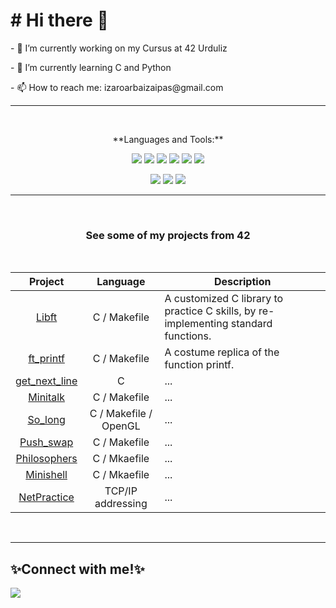 <body>
  <h1># Hi there 👋</h1>
  <p>- 🔭 I’m currently working on my Cursus at 42 Urduliz</p>
  <p>- 🌱 I’m currently learning C and Python</p>
  <p>- 📫 How to reach me: izaroarbaizaipas@gmail.com</p>
  <hr><br>
  
  <p align="center">**Languages and Tools:**</p>
  <p align="center">
    <img src="https://img.shields.io/badge/C-00599C?style=for-the-badge&logo=c&logoColor=white" style="vertical-align:down;"/>
    <img src="https://img.shields.io/badge/Java-ED8B00?style=for-the-badge&logo=openjdk&logoColor=white" style="vertical-align:down;"/>
    <img src="https://img.shields.io/badge/Python-14354C?style=for-the-badge&logo=python&logoColor=white" style="vertical-align:down;"/>
    <img src="https://img.shields.io/badge/HTML5-E34F26?style=for-the-badge&logo=html5&logoColor=white" style="vertical-align:down;"/>
    <img src="https://img.shields.io/badge/CSS3-1572B6?style=for-the-badge&logo=css3&logoColor=white" style="vertical-align:down;"/>
    <img src="https://img.shields.io/badge/GIT-E44C30?style=for-the-badge&logo=git&logoColor=white" style="vertical-align:down;"/>
  </p>
  <p align="center">
    <img src="https://img.shields.io/badge/VirtualBox-183A61?logo=virtualbox&logoColor=white&style=for-the-badge" style="vertical-align:down;"/>
    <img src="https://img.shields.io/badge/Adobe%20Photoshop-31A8FF?logo=adobephotoshop&logoColor=fff&style=for-the-badge" style="vertical-align:down;"/>
    <img src="https://img.shields.io/badge/Adobe%20Premiere%20Pro-99F?logo=adobepremierepro&logoColor=fff&style=for-the-badge" style="vertical-align:down;"/>
  </p>
  <hr>
  <!--<br>--><!--<br>-->
 <!--<p align="center"><a href="https://github.com/oakoudad/badge42"><img src="https://badge.mediaplus.ma/greenbinary/iarbaiza" alt="iarbaiza's 42 stats" /></a></p>-->
  <br>  
  <div title="Remarkable projects" align="center">
    <h3>See some of my projects from 42</h3>
    <!--<details>-->
      <!--<summary></summary>--><br>
      <table>
        <thead>
          <tr>
            <th>Project</th>
            <th>Language</th>
            <th>Description</th>
          </tr>
        </thead>
        <tbody>
          <tr>
            <td align="center"><a href="https://github.com/IzaroArbaiza/42-Cursus/tree/main/Libft">Libft</a></td>
            <td align="center">C / Makefile</td>
            <td>A customized C library to practice C skills, by re-implementing standard functions.</td>
          </tr>
          <tr>
            <td align="center"><a href="https://github.com/IzaroArbaiza/42-Cursus/tree/main/ft_printf">ft_printf</a></td>
            <td align="center">C / Makefile</td>
            <td>A costume replica of the function printf.</td>
          </tr>
          <tr>
            <td align="center"><a href="https://github.com/IzaroArbaiza/42-Cursus/tree/main/get_next_line">get_next_line</a></td>
            <td align="center">C</td>
            <td>...</td>
          </tr>
          <tr>
            <td align="center"><a href="https://github.com/IzaroArbaiza/42-Cursus/tree/main/minitalk">Minitalk</a></td>
            <td align="center">C / Makefile</td>
            <td>...</td>
          </tr>
          <tr>
            <td align="center"><a href="https://github.com/IzaroArbaiza/42-Cursus/tree/main/so_long">So_long</a></td>
            <td align="center">C / Makefile / OpenGL</td>
            <td>...</td>
          </tr>
          <tr>
            <td align="center"><a href="https://github.com/IzaroArbaiza/42-Cursus/tree/main/push_swap">Push_swap</a></td>
            <td align="center">C / Makefile</td>
            <td>...</td>
          </tr>
          <tr>
            <td align="center"><a href="https://github.com/IzaroArbaiza/42-Cursus/tree/main/Philosophers">Philosophers</a></td>
            <td align="center">C / Mkaefile</td>
            <td>...</td>
          </tr>
          <tr>
            <td align="center"><a href="https://github.com/IzaroArbaiza/42-Cursus/tree/main/minishell">Minishell</a></td>
            <td align="center">C / Mkaefile</td>
            <td>...</td>
          </tr>
          <tr>
            <td align="center"><a href="https://github.com/IzaroArbaiza/42-Cursus/tree/main/NetPractice">NetPractice</a></td>
            <td align="center">TCP/IP addressing</td>
            <td>...</td>
          </tr>
        </tbody>
      </table>
    <!--</details>-->
  </div>
  <br><hr>
  <h2>✨Connect with me!✨</h2>

[<img src="https://img.shields.io/badge/linkedin-%230077B5.svg?&style=for-the-badge&logo=linkedin&logoColor=white" />](https://www.linkedin.com/in/izaro-arbaiza/)

<!--
</body>
